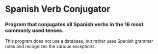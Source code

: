 # Spanish Verb Conjugator
### Program that conjugates all Spanish verbs in the 16 most commonly used tenses.

This program does not use a database, but rather uses Spanish grammar rules and recognizes the various exceptions.
